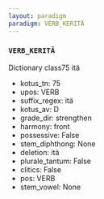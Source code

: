 ```yaml
---
layout: paradigm
paradigm: VERB_KERITÄ
---
```

### ` VERB_KERITÄ `

Dictionary class75 itä
* kotus_tn: 75
* upos: VERB
* suffix_regex: itä
* kotus_av: D
* grade_dir: strengthen
* harmony: front
* possessive: False
* stem_diphthong: None
* deletion: itä
* plurale_tantum: False
* clitics: False
* pos: VERB
* stem_vowel: None
